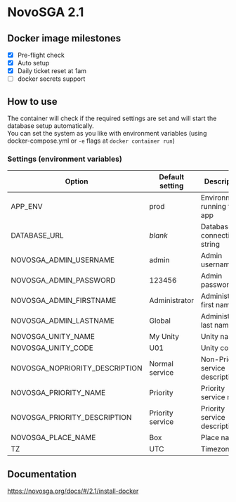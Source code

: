 # NovoSGA 2.1

## Docker image milestones

- [x] Pre-flight check
- [x] Auto setup
- [x] Daily ticket reset at 1am
- [ ] docker secrets support

## How to use

The container will check if the required settings are set and will start the database setup automatically.  
You can set the system as you like with environment variables (using docker-compose.yml or `-e` flags at `docker container run`)

### Settings (environment variables)

| Option                         | Default setting   | Description                      | Optional? |
| ------------------------------ | ----------------- | -------------------------------- | :-------: |
| APP_ENV                        | prod              | Environment running the app      | yes       |
| DATABASE_URL                   | *blank*           | Database connection string       | ***no***  |
| NOVOSGA_ADMIN_USERNAME         | admin             | Admin username                   | yes       |
| NOVOSGA_ADMIN_PASSWORD         | 123456            | Admin password                   | yes       |
| NOVOSGA_ADMIN_FIRSTNAME        | Administrator     | Administrator first name         | yes       |
| NOVOSGA_ADMIN_LASTNAME         | Global            | Administrador last name          | yes       |
| NOVOSGA_UNITY_NAME             | My Unity          | Unity name                       | yes       |
| NOVOSGA_UNITY_CODE             | U01               | Unity code                       | yes       |
| NOVOSGA_NOPRIORITY_DESCRIPTION | Normal service    | Non-Priority service description | yes       |
| NOVOSGA_PRIORITY_NAME          | Priority          | Priority service name            | yes       |
| NOVOSGA_PRIORITY_DESCRIPTION   | Priority service  | Priority service description     | yes       |
| NOVOSGA_PLACE_NAME             | Box               | Place name                       | yes       |
| TZ                             | UTC               | Timezone                         | yes       |

## Documentation

https://novosga.org/docs/#/2.1/install-docker
